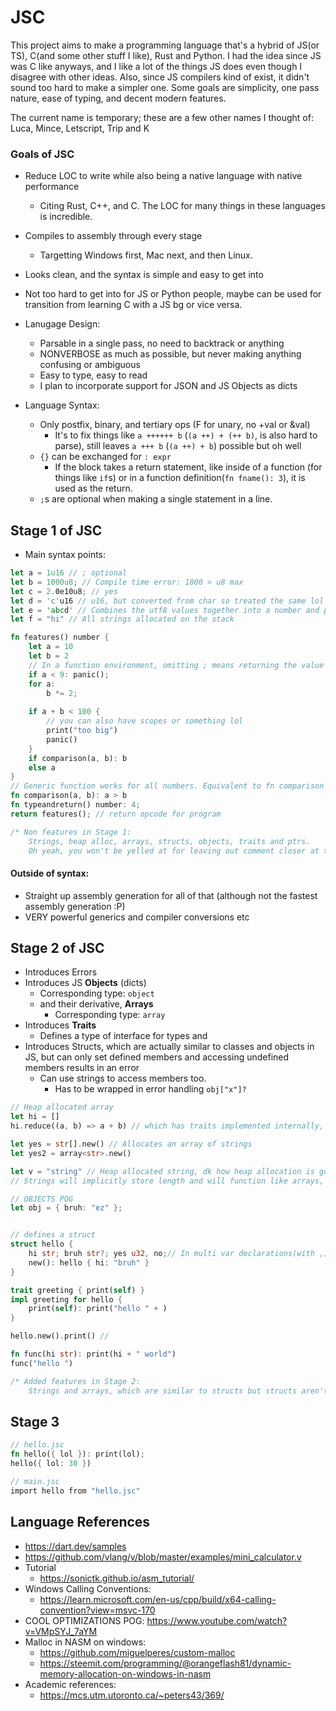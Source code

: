# JSC

This project aims to make a programming language that's a hybrid of JS(or TS), C(and some other stuff I like), Rust and Python. I had the idea since JS was C like anyways, and I like a lot of the things JS does even though I disagree with other ideas. Also, since JS compilers kind of exist, it didn't sound too hard to make a simpler one.
Some goals are simplicity, one pass nature, ease of typing, and decent modern features.

The current name is temporary; these are a few other names I thought of: Luca, Mince, Letscript, Trip and K

### Goals of JSC

- Reduce LOC to write while also being a native language with native performance
	- Citing Rust, C++, and C. The LOC for many things in these languages is incredible.
- Compiles to assembly through every stage
	- Targetting Windows first, Mac next, and then Linux.
- Looks clean, and the syntax is simple and easy to get into
- Not too hard to get into for JS or Python people, maybe can be used for transition from learning C with a JS bg or vice versa.

- Lanugage Design:
	- Parsable in a single pass, no need to backtrack or anything
	- NONVERBOSE as much as possible, but never making anything confusing or ambiguous
	- Easy to type, easy to read
	- I plan to incorporate support for JSON and JS Objects as dicts

- Language Syntax:
	- Only postfix, binary, and tertiary ops (F for unary, no +val or \&val)
		- It's to fix things like `a ++++++ b` (`(a ++) + (++ b)`, is also hard to parse), still leaves `a +++ b` (`(a ++) + b`) possible but oh well
	- `{}` can be exchanged for `: expr`
		- If the block takes a return statement, like inside of a function (for things like `if`s) or in a function definition(`fn fname(): 3`), it is used as the return.
	- `;`s are optional when making a single statement in a line.

## Stage 1 of JSC

- Main syntax points:

```rust
let a = 1u16 // ; optional
let b = 1000u8; // Compile time error: 1000 > u8 max
let c = 2.0e10u8; // yes
let d = 'c'u16 // u16, but converted from char so treated the same lol
let e = 'abcd' // Combines the utf8 values together into a number and puts it in to an int type for now. Complains if it's too big
let f = "hi" // All strings allocated on the stack

fn features() number {
	let a = 10
	let b = 2
	// In a function environment, omitting ; means returning the value except when you declare variables
	if a < 9: panic();
	for a:
		b *= 2;
	
	if a + b < 100 {
		// you can also have scopes or something lol
		print("too big")
		panic()
	}
	if comparison(a, b): b
	else a
}
// Generic function works for all numbers. Equivalent to fn comparison (a number, b number) 
fn comparison(a, b): a > b
fn typeandreturn() number: 4;
return features(); // return opcode for program

/* Non features in Stage 1:
	Strings, heap alloc, arrays, structs, objects, traits and ptrs.
	Oh yeah, you won't be yelled at for leaving out comment closer at the end of the file
```

#### Outside of syntax:
- Straight up assembly generation for all of that (although not the fastest assembly generation :P)
- VERY powerful generics and compiler conversions etc

## Stage 2 of JSC

- Introduces Errors
- Introduces JS **Objects** (dicts)
	- Corresponding type: `object`
	- and their derivative, **Arrays**
		- Corresponding type: `array`
- Introduces **Traits**
	- Defines a type of interface for types and 
- Introduces Structs, which are actually similar to classes and objects in JS, but can only set defined members and accessing undefined members results in an error
	- Can use strings to access members too.
		- Has to be wrapped in error handling <code>obj["x"]?</code>

```rust
// Heap allocated array
let hi = []
hi.reduce((a, b) => a + b) // which has traits implemented internally, also anon funcs!!

let yes = str[].new() // Allocates an array of strings
let yes2 = array<str>.new()

let v = "string" // Heap allocated string, dk how heap allocation is going to work but we will have it :D
// Strings will implicitly store length and will function like arrays, similar to JS. Will hopefully be UTF-8 but we'll see ;-;

// OBJECTS POG
let obj = { bruh: "ez" };


// defines a struct
struct hello {
	hi str; bruh str?; yes u32, no;// In multi var declarations(with ,), the type of the first member's type is assumed for succeeding vars
	new(): hello { hi: "bruh" }
}

trait greeting { print(self) }
impl greeting for hello {
	print(self): print("hello " + )
}

hello.new().print() // 

fn func(hi str): print(hi + " world")
func("hello ")

/* Added features in Stage 2:
	Strings and arrays, which are similar to structs but structs aren't here yet so lol
```

## Stage 3

```rust
// hello.jsc
fn hello({ lol }): print(lol);
hello({ lol: 30 })

// main.jsc
import hello from "hello.jsc"
```


## Language References

- https://dart.dev/samples
- https://github.com/vlang/v/blob/master/examples/mini_calculator.v
- Tutorial
	- https://sonictk.github.io/asm_tutorial/
- Windows Calling Conventions:
	- https://learn.microsoft.com/en-us/cpp/build/x64-calling-convention?view=msvc-170
- COOL OPTIMIZATIONS POG: https://www.youtube.com/watch?v=VMpSYJ_7aYM
- Malloc in NASM on windows:
	- https://github.com/miguelperes/custom-malloc
	- https://steemit.com/programming/@orangeflash81/dynamic-memory-allocation-on-windows-in-nasm
- Academic references:
	- https://mcs.utm.utoronto.ca/~peters43/369/
